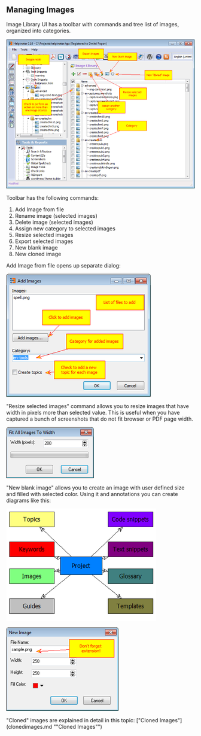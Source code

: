 ## Managing Images

Image Library UI has a toolbar with commands and tree list of images, organized into categories.



![images.png](images/images.png "images.png")



Toolbar has the following commands:


1. Add Image from file
2. Rename image (selected images)
3. Delete image (selected images)
4. Assign new category to selected images
5. Resize selected images
6. Export selected images
7. New blank image
8. New cloned image


Add Image from file opens up separate dialog:


![addimagefromfile.png](images/addimagefromfile.png "addimagefromfile.png")



"Resize selected images" command allows you to resize images that have width in pixels more than selected value. This is useful when you have captured a bunch of screenshots that do not fit browser or PDF page width.


![resizeimages.png](images/resizeimages.png "resizeimages.png")



"New blank image" allows you to create an image with user defined size and filled with selected color. Using it and annotations you can create diagrams like this:


![projectstruct.png](images/projectstruct.png "projectstruct.png")


![newblankimage.png](images/newblankimage.png "newblankimage.png")



"Cloned" images are explained in detail in this topic:  ["Cloned Images"](clonedimages.md ""Cloned Images"")
